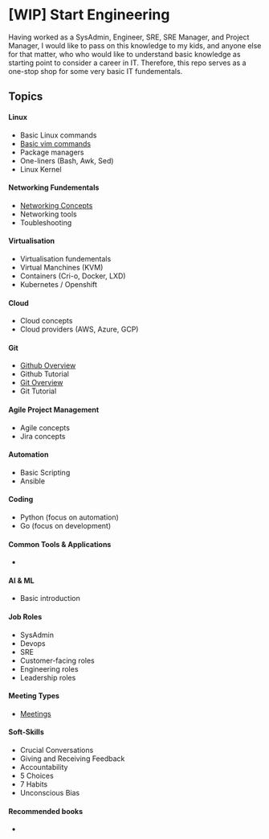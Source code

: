 # [WIP] Start Engineering
Having worked as a SysAdmin, Engineer, SRE, SRE Manager, and Project Manager, I would like to pass on this knowledge to my kids, and anyone else for that matter, who who would like to understand basic knowledge as starting point to consider a career in IT.  Therefore, this repo serves as a one-stop shop for some very basic IT fundementals.   

## Topics

#### Linux
- Basic Linux commands
- [Basic vim commands](resources/vim_commands.md) 
- Package managers
- One-liners (Bash, Awk, Sed)
- Linux Kernel

#### Networking Fundementals
- [Networking Concepts](resources/networking_concepts.md)
- Networking tools
- Toubleshooting

#### Virtualisation
- Virtualisation fundementals
- Virtual Manchines (KVM)
- Containers (Cri-o, Docker, LXD)
- Kubernetes / Openshift

#### Cloud
- Cloud concepts
- Cloud providers (AWS, Azure, GCP)

#### Git 
- [Github Overview](docs/github_overview.md)
- Github Tutorial
- [Git Overview](docs/git_overview.md)
- Git Tutorial 

#### Agile Project Management
- Agile concepts
- Jira concepts

#### Automation
- Basic Scripting
- Ansible

#### Coding
- Python (focus on automation)
- Go (focus on development)

#### Common Tools & Applications
- 

#### AI & ML
- Basic introduction

#### Job Roles
- SysAdmin
- Devops
- SRE
- Customer-facing roles
- Engineering roles
- Leadership roles

#### Meeting Types
 - [Meetings](resources/meeting_types.md)

#### Soft-Skills
- Crucial Conversations 
- Giving and Receiving Feedback
- Accountability
- 5 Choices
- 7 Habits
- Unconscious Bias

#### Recommended books
 - 
